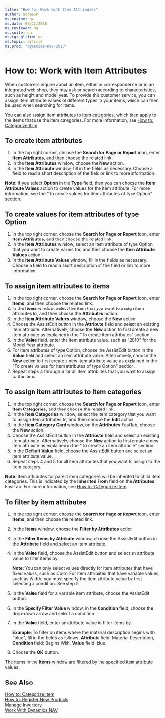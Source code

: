 ```yaml
---
title: "How to: Work with Item Attributes"
author: SorenGP
ms.custom: na
ms.date: 09/22/2016
ms.reviewer: na
ms.suite: na
ms.tgt_pltfrm: na
ms.topic: article
ms.prod: "dynamics-nav-2017"
---
```


# How to: Work with Item Attributes
When customers inquire about an item, either in correspondence or in an integrated web shop, they may ask or search according to characteristics, such as height and model year. To provide this customer service, you can assign item attribute values of different types to your items, which can then be used when searching for items.

You can also assign item attributes to item categories, which then apply to the items that use the item categories. For more information, see [How to: Categorize Item](inventory-how-categorize-items.md).

## To create item attributes
1. In the top right corner, choose the **Search for Page or Report** icon, enter **Item Attributes**, and then choose the related link.
2. In the **Item Attributes** window, choose the **New** action.
3. In the **Item Attribute** window, fill in the fields as necessary. Choose a field to read a short description of the field or link to more information.

**Note**: If you select **Option** in the **Type** field, then you can choose the **Item Attribute Values** action to create values for the item attribute. For more information, see the "To create values for item attributes of type Option" section.  

## To create values for item attributes of type Option
1. In the top right corner, choose the **Search for Page or Report** icon, enter **Item Attributes**, and then choose the related link.
2. In the **Item Attributes** window, select an item attribute of type Option that you want to create values for, and then choose the **Item Attribute Values** action.
3. In the **Item Attribute Values** window, fill in the fields as necessary. Choose a field to read a short description of the field or link to more information.

## To assign item attributes to items
1. In the top right corner, choose the **Search for Page or Report** icon, enter **Items**, and then choose the related link.
2. In the **Items** window, select the item that you want to assign item attributes to, and then choose the **Attributes** action.
3. In the **Item Attribute Values** window, choose the **New** action.
4. Choose the AssistEdit button in the **Attribute** field and select an existing item attribute. Alternatively, choose the **New** action to first create a new item attribute as explained in the "To create item attributes" section.
5. In the **Value** field, enter the item attribute value, such as "2010" for the Model Year attribute.
6. For item attributes of type Option, choose the AssistEdit button in the **Value** field and select an item attribute value. Alternatively, choose the **New** action to first create a new item attribute value as explained in the "To create values for item attributes of type Option" section.
7. Repeat steps 4 through 6 for all item attributes that you want to assign to the item.

## To assign item attributes to item categories
1. In the top right corner, choose the **Search for Page or Report** icon, enter **Item Categories**, and then choose the related link.
2. In the **Item Categories** window, select the item category that you want to assign item attributes to, and then choose the **Edit** action.
3. In the **Item Category Card** window, on the **Attributes** FastTab, choose the **New** action.
4. Choose the AssistEdit button in the **Attribute** field and select an existing item attribute. Alternatively, choose the **New** action to first create a new item attribute as explained in the "To create an item attribute" section.
5. In the **Default Value** field, choose the AssistEdit button and select an item attribute value.
6. Repeat steps 4 and 5 for all item attributes that you want to assign to the item category.

**Note**: Item attributes for parent item categories will be inherited to child item categories. This is indicated by the **Inherited From** field on the **Attributes** FastTab. For more information, see [How to: Categorize Item](inventory-how-categorize-items.md).

## To filter by item attributes
1. In the top right corner, choose the **Search for Page or Report** icon, enter **Items**, and then choose the related link.
2. In the **Items** window, choose the **Filter by Attributes** action.
3. In the **Filter Items by Attribute** window, choose the AssistEdit button in the **Attribute** field and select an item attribute.
4. In the **Value** field, choose the AssistEdit button and select an attribute value to filter items by.

    **Note**: You can only select values directly for item attributes that have fixed values, such as Color. For item attributes that have variable values, such as Width, you must specify the item attribute value by first selecting a condition. See step 5.
5. In the **Value** field for a variable item attribute, choose the AssistEdit button.
6. In the **Specify Filter Value** window, in the **Condition** field, choose the drop-down arrow and select a condition.
7. In the **Value** field, enter an attribute value to filter items by.

    **Example**: To filter on items where the material description begins with "blue", fill in the fields as follows: **Attribute** field: Material Description, **Condition** field: Begins With, **Value** field: blue.
8. Choose the **OK** button.   

The items in the **Items** window are filtered by the specified item attribute values.

## See Also
[How to: Categorize Item](inventory-how-categorize-items.md)    
[How to: Register New Products](inventory-how-register-new-products.md)  
[Manage Inventory](inventory-manage-inventory.md)  
[Work With Dynamics NAV](ui-work-product.md)
